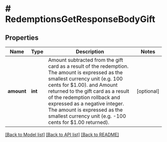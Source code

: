 # # RedemptionsGetResponseBodyGift

## Properties

Name | Type | Description | Notes
------------ | ------------- | ------------- | -------------
**amount** | **int** | Amount subtracted from the gift card as a result of the redemption. The amount is expressed as the smallest currency unit (e.g. 100 cents for $1.00). and Amount returned to the gift card as a result of the redemption rollback and expressed as a negative integer. The amount is expressed as the smallest currency unit (e.g. -100 cents for $1.00 returned). | [optional]

[[Back to Model list]](../../README.md#models) [[Back to API list]](../../README.md#endpoints) [[Back to README]](../../README.md)
